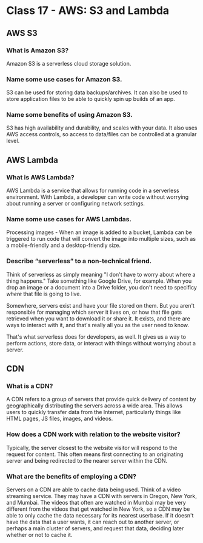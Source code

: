 # Class 17 - AWS: S3 and Lambda

## AWS S3

### What is Amazon S3?

Amazon S3 is a serverless cloud storage solution.

### Name some use cases for Amazon S3.  

S3 can be used for storing data backups/archives. It can also be used to store application files to be able to quickly spin up builds of an app.

### Name some benefits of using Amazon S3.

S3 has high availability and durability, and scales with your data. It also uses AWS access controls, so access to data/files can be controlled at a granular level.

## AWS Lambda

### What is AWS Lambda?

AWS Lambda is a service that allows for running code in a serverless environment. With Lambda, a developer can write code without worrying about running a server or configuring network settings.

### Name some use cases for AWS Lambdas.

Processing images - When an image is added to a bucket, Lambda can be triggered to run code that will convert the image into multiple sizes, such as a mobile-friendly and a desktop-friendly size.

### Describe “serverless” to a non-technical friend.

Think of serverless as simply meaning "I don't have to worry about where a thing happens." Take something like Google Drive, for example. When you drop an image or a document into a Drive folder, you don't need to specificy *where* that file is going to live.

Somewhere, servers exist and have your file stored on them. But you aren't responsible for managing which server it lives on, or how that file gets retrieved when you want to download it or share it. It exists, and there are ways to interact with it, and that's really all you as the user need to know.

That's what serverless does for developers, as well. It gives us a way to perform actions, store data, or interact with things without worrying about a server.

## CDN

### What is a CDN?
A CDN refers to a group of servers that provide quick delivery of content by geographically distributing the servers across a wide area. This allows users to quickly transfer data from the Internet, particularly things like HTML pages, JS files, images, and videos.

### How does a CDN work with relation to the website visitor?
Typically, the server closest to the website visitor will respond to the request for content. This often means first connecting to an originating server and being redirected to the nearer server within the CDN.
### What are the benefits of employing a CDN?
Servers on a CDN are able to cache data being used. Think of a video streaming service. They may have a CDN with servers in Oregon, New York, and Mumbai. The videos that often are watched in Mumbai may be very different from the videos that get watched in New York, so a CDN may be able to only cache the data necessary for its nearest userbase. If it doesn't have the data that a user wants, it can reach out to another server, or perhaps a main cluster of servers, and request that data, deciding later whether or not to cache it.